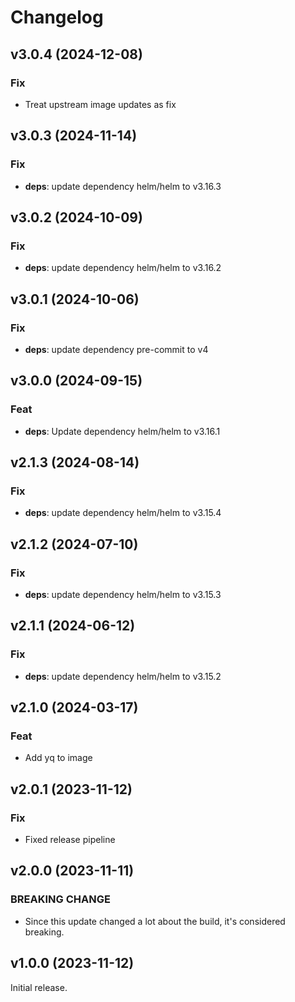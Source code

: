 # Changelog

## v3.0.4 (2024-12-08)

### Fix

- Treat upstream image updates as fix

## v3.0.3 (2024-11-14)

### Fix

- **deps**: update dependency helm/helm to v3.16.3

## v3.0.2 (2024-10-09)

### Fix

- **deps**: update dependency helm/helm to v3.16.2

## v3.0.1 (2024-10-06)

### Fix

- **deps**: update dependency pre-commit to v4

## v3.0.0 (2024-09-15)

### Feat

- **deps**: Update dependency helm/helm to v3.16.1

## v2.1.3 (2024-08-14)

### Fix

- **deps**: update dependency helm/helm to v3.15.4

## v2.1.2 (2024-07-10)

### Fix

- **deps**: update dependency helm/helm to v3.15.3

## v2.1.1 (2024-06-12)

### Fix

- **deps**: update dependency helm/helm to v3.15.2

## v2.1.0 (2024-03-17)

### Feat

- Add yq to image

## v2.0.1 (2023-11-12)

### Fix

- Fixed release pipeline

## v2.0.0 (2023-11-11)

### BREAKING CHANGE

- Since this update changed a lot about the build, it's
considered breaking.

## v1.0.0 (2023-11-12)

Initial release.
